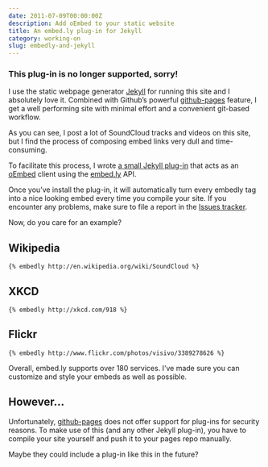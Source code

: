 ```yaml
---
date: 2011-07-09T00:00:00Z
description: Add oEmbed to your static website
title: An embed.ly plug-in for Jekyll
category: working-on
slug: embedly-and-jekyll
---
```


### This plug-in is no longer supported, sorry!

I use the static webpage generator [Jekyll][jekyll] for running this site and
I absolutely love it.
Combined with Github’s powerful [github-pages][gh-pages] feature, I get a well
performing site with minimal effort and a convenient git-based workflow.

As you can see, I post a lot of SoundCloud tracks and videos on this site, but
I find the process of composing embed links very dull and time-consuming.

To facilitate this process, I wrote [a small Jekyll plug-in][plug-in] that
acts as an [oEmbed][oembed] client using the [embed.ly][embedly] API.

Once you’ve install the plug-in, it will automatically turn every embedly tag
into a nice looking embed every time you compile your site.
If you encounter any problems, make sure
to file a report in the [Issues tracker][issues].

Now, do you care for an example?

## Wikipedia

<pre><code>{<!---->% embedly http://en.wikipedia.org/wiki/SoundCloud %}</code></pre>

## XKCD

<pre><code>{<!---->% embedly http://xkcd.com/918 %}</code></pre>

## Flickr

<pre><code>{<!---->% embedly http://www.flickr.com/photos/visivo/3389278626 %}</code></pre>

Overall, embed.ly supports over 180 services. I’ve made sure you can customize
and style your embeds as well as possible.

## However…

Unfortunately, [github-pages][gh-pages] does not offer support for plug-ins
for security reasons. To make use of this (and any other Jekyll plug-in), you
have to compile your site yourself and push it to your pages repo manually.

Maybe they could include a plug-in like this in the future?

[jekyll]:   https://github.com/mojombo/jekyll
[oembed]:   http://oembed.com
[embedly]:  http://embed.ly
[plug-in]:  https://github.com/robb/jekyll-embedly-client
[gh-pages]: http://pages.github.com
[issues]:   https://github.com/robb/jekyll-embedly-client/issues
